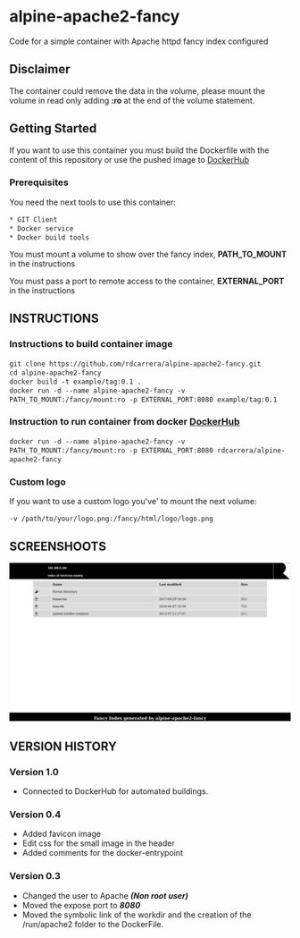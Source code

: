 # alpine-apache2-fancy
Code for a simple container with Apache httpd fancy index configured

## Disclaimer
The container could remove the data in the volume, please mount the volume in read only adding __:ro__ at the end of the volume statement.  

## Getting Started
If you want to use this container you must build the Dockerfile with the content of this repository or use the pushed image to [DockerHub](https://hub.docker.com/r/rdcarrera/alpine-apache2-fancy/)

### Prerequisites
You need the next tools to use this container:
```
* GIT Client
* Docker service
* Docker build tools
```
You must mount a volume to show over the fancy index,  __PATH_TO_MOUNT__ in the instructions

You must pass a port to remote access to the container,
__EXTERNAL_PORT__ in the instructions

## INSTRUCTIONS
### Instructions to build container image
```
git clone https://github.com/rdcarrera/alpine-apache2-fancy.git
cd alpine-apache2-fancy
docker build -t example/tag:0.1 .
docker run -d --name alpine-apache2-fancy -v PATH_TO_MOUNT:/fancy/mount:ro -p EXTERNAL_PORT:8080 example/tag:0.1
```
### Instruction to run container from docker [DockerHub](https://hub.docker.com/r/rdcarrera/alpine-apache2-fancy/)

```
docker run -d --name alpine-apache2-fancy -v PATH_TO_MOUNT:/fancy/mount:ro -p EXTERNAL_PORT:8080 rdcarrera/alpine-apache2-fancy
```

### Custom logo
If you want to use a custom logo you've' to mount the next volume:
```
-v /path/to/your/logo.png:/fancy/html/logo/logo.png
```

## SCREENSHOOTS
![alt text](https://raw.githubusercontent.com/rdcarrera/alpine-apache2-fancy/master/screenshoots/01_screenshoot.png)

## VERSION HISTORY
### Version 1.0
* Connected to DockerHub for automated buildings.

### Version 0.4
* Added favicon image
* Edit css for the small image in the header
* Added comments for the docker-entrypoint


### Version 0.3
* Changed the user to Apache ___(Non root user)___
* Moved the expose port to ___8080___
* Moved the symbolic link of the workdir and the creation of the /run/apache2 folder to the DockerFile.
